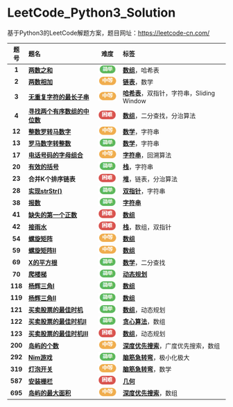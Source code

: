 # LeetCode_Python3_Solution

基于Python3的LeetCode解题方案，题目网址：https://leetcode-cn.com/


| 题号 | 题名 |难度| 标签 |
| :------:| :------| :------: | :------|
| **1**|  [**两数之和**](https://github.com/Anfany/LeetCode_Python3_Solution/blob/master/%E6%95%B0%E7%BB%84/1%20%E4%B8%A4%E6%95%B0%E4%B9%8B%E5%92%8C.md)| ![image](https://github.com/Anfany/LeetCode_Python3_Solution/blob/master/1easy.png)| [**数组**](https://github.com/Anfany/LeetCode_Python3_Solution/tree/master/%E6%95%B0%E7%BB%84)，哈希表|
| **2**|  [**两数相加**](https://github.com/Anfany/LeetCode_Python3_Solution/blob/master/%E9%93%BE%E8%A1%A8/2%20%E4%B8%A4%E6%95%B0%E7%9B%B8%E5%8A%A0.md)| ![image](https://github.com/Anfany/LeetCode_Python3_Solution/blob/master/2middle.png)| [**链表**](https://github.com/Anfany/LeetCode_Python3_Solution/tree/master/%E9%93%BE%E8%A1%A8)，数学|
| **3**|  [**无重复字符的最长子串**](https://github.com/Anfany/LeetCode_Python3_Solution/blob/master/%E5%93%88%E5%B8%8C%E8%A1%A8/3%20%E6%97%A0%E9%87%8D%E5%A4%8D%E5%AD%97%E7%AC%A6%E7%9A%84%E6%9C%80%E9%95%BF%E5%AD%90%E4%B8%B2.md)| ![image](https://github.com/Anfany/LeetCode_Python3_Solution/blob/master/2middle.png)| [**哈希表**](https://github.com/Anfany/LeetCode_Python3_Solution/tree/master/%E5%93%88%E5%B8%8C%E8%A1%A8)，双指针，字符串，Sliding Window|
| **4**|  [**寻找两个有序数组的中位数**](https://github.com/Anfany/LeetCode_Python3_Solution/blob/master/%E6%95%B0%E7%BB%84/4%20%E5%AF%BB%E6%89%BE%E4%B8%A4%E4%B8%AA%E6%9C%89%E5%BA%8F%E6%95%B0%E7%BB%84%E7%9A%84%E4%B8%AD%E4%BD%8D%E6%95%B0.md)| ![image](https://github.com/Anfany/LeetCode_Python3_Solution/blob/master/3hard.png)| [**数组**](https://github.com/Anfany/LeetCode_Python3_Solution/tree/master/%E6%95%B0%E7%BB%84)，二分查找，分治算法|
| **12**|  [**整数罗转马数字**](https://github.com/Anfany/LeetCode_Python3_Solution/blob/master/%E6%95%B0%E5%AD%A6/12%20%E6%95%B4%E6%95%B0%E8%BD%AC%E7%BD%97%E9%A9%AC%E6%95%B0%E5%AD%97.md)| ![image](https://github.com/Anfany/LeetCode_Python3_Solution/blob/master/2middle.png)| [**数学**](https://github.com/Anfany/LeetCode_Python3_Solution/tree/master/%E6%95%B0%E5%AD%A6)，字符串|
| **13**|  [**罗马数字转整数**](https://github.com/Anfany/LeetCode_Python3_Solution/blob/master/%E6%95%B0%E5%AD%A6/13%20%E7%BD%97%E9%A9%AC%E6%95%B0%E5%AD%97%E8%BD%AC%E6%95%B4%E6%95%B0.md)| ![image](https://github.com/Anfany/LeetCode_Python3_Solution/blob/master/1easy.png)| [**数学**](https://github.com/Anfany/LeetCode_Python3_Solution/tree/master/%E6%95%B0%E5%AD%A6)，字符串|
| **17** | [**电话号码的字母组合**](https://github.com/Anfany/LeetCode_Python3_Solution/blob/master/%E5%AD%97%E7%AC%A6%E4%B8%B2/17%20%E7%94%B5%E8%AF%9D%E5%8F%B7%E7%A0%81%E7%9A%84%E5%AD%97%E6%AF%8D%E7%BB%84%E5%90%88.md)| ![image](https://github.com/Anfany/LeetCode_Python3_Solution/blob/master/2middle.png)| [**字符串**](https://github.com/Anfany/LeetCode_Python3_Solution/tree/master/%E5%AD%97%E7%AC%A6%E4%B8%B2)，回溯算法|
| **20**|  [**有效的括号**](https://github.com/Anfany/LeetCode_Python3_Solution/blob/master/%E6%A0%88/20%20%E6%9C%89%E6%95%88%E7%9A%84%E6%8B%AC%E5%8F%B7.md)| ![image](https://github.com/Anfany/LeetCode_Python3_Solution/blob/master/1easy.png)| [**栈**](https://github.com/Anfany/LeetCode_Python3_Solution/tree/master/%E6%A0%88)，字符串|
| **23** |  **合并K个排序链表**| ![image](https://github.com/Anfany/LeetCode_Python3_Solution/blob/master/3hard.png)| [**堆**](https://github.com/Anfany/LeetCode_Python3_Solution/tree/master/%E5%A0%86)，链表，分治算法|
| **28** | [**实现strStr()**](https://github.com/Anfany/LeetCode_Python3_Solution/blob/master/%E5%8F%8C%E6%8C%87%E9%92%88/28%20%E5%AE%9E%E7%8E%B0strStr().md)| ![image](https://github.com/Anfany/LeetCode_Python3_Solution/blob/master/1easy.png)| [**双指针**](https://github.com/Anfany/LeetCode_Python3_Solution/tree/master/%E5%8F%8C%E6%8C%87%E9%92%88)，字符串|
| **38** | [**报数**](https://github.com/Anfany/LeetCode_Python3_Solution/blob/master/%E5%AD%97%E7%AC%A6%E4%B8%B2/38%20%E6%8A%A5%E6%95%B0.md)| ![image](https://github.com/Anfany/LeetCode_Python3_Solution/blob/master/1easy.png)| [**字符串**](https://github.com/Anfany/LeetCode_Python3_Solution/tree/master/%E5%AD%97%E7%AC%A6%E4%B8%B2)|
| **41** |  [**缺失的第一个正数**](https://github.com/Anfany/LeetCode_Python3_Solution/blob/master/%E6%95%B0%E7%BB%84/41%20%E7%BC%BA%E5%A4%B1%E7%9A%84%E7%AC%AC%E4%B8%80%E4%B8%AA%E6%AD%A3%E6%95%B0.md)| ![image](https://github.com/Anfany/LeetCode_Python3_Solution/blob/master/3hard.png)| [**数组**](https://github.com/Anfany/LeetCode_Python3_Solution/tree/master/%E6%95%B0%E7%BB%84)|
| **42** |  [**接雨水**](https://github.com/Anfany/LeetCode_Python3_Solution/blob/master/%E6%A0%88/42%20%E6%8E%A5%E9%9B%A8%E6%B0%B4.md)| ![image](https://github.com/Anfany/LeetCode_Python3_Solution/blob/master/3hard.png)| [**栈**](https://github.com/Anfany/LeetCode_Python3_Solution/tree/master/%E6%A0%88)，数组，双指针|
| **54** |  [**螺旋矩阵**](https://github.com/Anfany/LeetCode_Python3_Solution/blob/master/%E6%95%B0%E7%BB%84/54%20%E8%9E%BA%E6%97%8B%E7%9F%A9%E9%98%B5.md)| ![image](https://github.com/Anfany/LeetCode_Python3_Solution/blob/master/2middle.png)| [**数组**](https://github.com/Anfany/LeetCode_Python3_Solution/tree/master/%E6%95%B0%E7%BB%84)|
| **59** |  [**螺旋矩阵II**](https://github.com/Anfany/LeetCode_Python3_Solution/blob/master/%E6%95%B0%E7%BB%84/59%20%E8%9E%BA%E6%97%8B%E7%9F%A9%E9%98%B5II.md)| ![image](https://github.com/Anfany/LeetCode_Python3_Solution/blob/master/2middle.png)| [**数组**](https://github.com/Anfany/LeetCode_Python3_Solution/tree/master/%E6%95%B0%E7%BB%84)|
| **69** |  [**X的平方根**](https://github.com/Anfany/LeetCode_Python3_Solution/blob/master/%E6%95%B0%E5%AD%A6/69%20X%E7%9A%84%E5%B9%B3%E6%96%B9%E6%A0%B9.md)| ![image](https://github.com/Anfany/LeetCode_Python3_Solution/blob/master/1easy.png)| [**数学**](https://github.com/Anfany/LeetCode_Python3_Solution/tree/master/%E6%95%B0%E5%AD%A6)，二分查找|
| **70** |  [**爬楼梯**](https://github.com/Anfany/LeetCode_Python3_Solution/blob/master/%E5%8A%A8%E6%80%81%E8%A7%84%E5%88%92/70%20%E7%88%AC%E6%A5%BC%E6%A2%AF.md)| ![image](https://github.com/Anfany/LeetCode_Python3_Solution/blob/master/1easy.png)| [**动态规划**](https://github.com/Anfany/LeetCode_Python3_Solution/tree/master/%E5%8A%A8%E6%80%81%E8%A7%84%E5%88%92)|
| **118** |  [**杨辉三角I**](https://github.com/Anfany/LeetCode_Python3_Solution/blob/master/%E6%95%B0%E7%BB%84/118%20%E6%9D%A8%E8%BE%89%E4%B8%89%E8%A7%92I.md)| ![image](https://github.com/Anfany/LeetCode_Python3_Solution/blob/master/1easy.png)| [**数组**](https://github.com/Anfany/LeetCode_Python3_Solution/tree/master/%E6%95%B0%E7%BB%84)|
| **119** |  [**杨辉三角II**](https://github.com/Anfany/LeetCode_Python3_Solution/blob/master/%E6%95%B0%E7%BB%84/119%20%E6%9D%A8%E8%BE%89%E4%B8%89%E8%A7%92II.md)| ![image](https://github.com/Anfany/LeetCode_Python3_Solution/blob/master/1easy.png)| [**数组**](https://github.com/Anfany/LeetCode_Python3_Solution/tree/master/%E6%95%B0%E7%BB%84)|
| **121** |  [**买卖股票的最佳时机**](https://github.com/Anfany/LeetCode_Python3_Solution/blob/master/%E6%95%B0%E7%BB%84/121%20%E4%B9%B0%E5%8D%96%E8%82%A1%E7%A5%A8%E7%9A%84%E6%9C%80%E4%BD%B3%E6%97%B6%E6%9C%BA.md)| ![image](https://github.com/Anfany/LeetCode_Python3_Solution/blob/master/1easy.png)| [**数组**](https://github.com/Anfany/LeetCode_Python3_Solution/tree/master/%E6%95%B0%E7%BB%84)，动态规划|
| **122** |  [**买卖股票的最佳时机II**](https://github.com/Anfany/LeetCode_Python3_Solution/blob/master/%E8%B4%AA%E5%BF%83%E7%AE%97%E6%B3%95/122%20%E4%B9%B0%E5%8D%96%E8%82%A1%E7%A5%A8%E7%9A%84%E6%9C%80%E4%BD%B3%E6%97%B6%E6%9C%BAII.md)| ![image](https://github.com/Anfany/LeetCode_Python3_Solution/blob/master/1easy.png)| [**贪心算法**](https://github.com/Anfany/LeetCode_Python3_Solution/tree/master/%E8%B4%AA%E5%BF%83%E7%AE%97%E6%B3%95)，数组|
| **123** |  [**买卖股票的最佳时机III**](https://github.com/Anfany/LeetCode_Python3_Solution/blob/master/%E6%95%B0%E7%BB%84/123%20%E4%B9%B0%E5%8D%96%E8%82%A1%E7%A5%A8%E7%9A%84%E6%9C%80%E4%BD%B3%E6%97%B6%E6%9C%BAIII.md)| ![image](https://github.com/Anfany/LeetCode_Python3_Solution/blob/master/3hard.png)| [**数组**](https://github.com/Anfany/LeetCode_Python3_Solution/tree/master/%E6%95%B0%E7%BB%84)，动态规划|
| **200** |  [**岛屿的个数**](https://github.com/Anfany/LeetCode_Python3_Solution/blob/master/%E6%B7%B1%E5%BA%A6%E4%BC%98%E5%85%88%E6%90%9C%E7%B4%A2/200%20%E5%B2%9B%E5%B1%BF%E7%9A%84%E4%B8%AA%E6%95%B0.md)| ![image](https://github.com/Anfany/LeetCode_Python3_Solution/blob/master/2middle.png)| [**深度优先搜索**](https://github.com/Anfany/LeetCode_Python3_Solution/tree/master/%E6%B7%B1%E5%BA%A6%E4%BC%98%E5%85%88%E6%90%9C%E7%B4%A2)，广度优先搜索，数组|
| **292** |  [**Nim游戏**](https://github.com/Anfany/LeetCode_Python3_Solution/blob/master/%E8%84%91%E7%AD%8B%E6%80%A5%E8%BD%AC%E5%BC%AF/292%20Nim%E6%B8%B8%E6%88%8F.md)| ![image](https://github.com/Anfany/LeetCode_Python3_Solution/blob/master/1easy.png)| [**脑筋急转弯**](https://github.com/Anfany/LeetCode_Python3_Solution/blob/master/%E8%84%91%E7%AD%8B%E6%80%A5%E8%BD%AC%E5%BC%AF)，极小化极大|
| **319** |  [**灯泡开关**](https://github.com/Anfany/LeetCode_Python3_Solution/blob/master/%E8%84%91%E7%AD%8B%E6%80%A5%E8%BD%AC%E5%BC%AF/319%20%E7%81%AF%E6%B3%A1%E5%BC%80%E5%85%B3.md)| ![image](https://github.com/Anfany/LeetCode_Python3_Solution/blob/master/2middle.png)| [**脑筋急转弯**](https://github.com/Anfany/LeetCode_Python3_Solution/blob/master/%E8%84%91%E7%AD%8B%E6%80%A5%E8%BD%AC%E5%BC%AF)，数学|
| **587** |  [**安装栅栏**](https://github.com/Anfany/LeetCode_Python3_Solution/blob/master/%E5%87%A0%E4%BD%95/587%20%E5%AE%89%E8%A3%85%E6%A0%85%E6%A0%8F.md)| ![image](https://github.com/Anfany/LeetCode_Python3_Solution/blob/master/3hard.png)| [**几何**](https://github.com/Anfany/LeetCode_Python3_Solution/blob/master/%E5%87%A0%E4%BD%95)|
| **695** |  [**岛屿的最大面积**](https://github.com/Anfany/LeetCode_Python3_Solution/blob/master/%E6%B7%B1%E5%BA%A6%E4%BC%98%E5%85%88%E6%90%9C%E7%B4%A2/695%20%E5%B2%9B%E5%B1%BF%E7%9A%84%E6%9C%80%E5%A4%A7%E9%9D%A2%E7%A7%AF.md)| ![image](https://github.com/Anfany/LeetCode_Python3_Solution/blob/master/2middle.png)| [**深度优先搜索**](https://github.com/Anfany/LeetCode_Python3_Solution/tree/master/%E6%B7%B1%E5%BA%A6%E4%BC%98%E5%85%88%E6%90%9C%E7%B4%A2)，数组|

